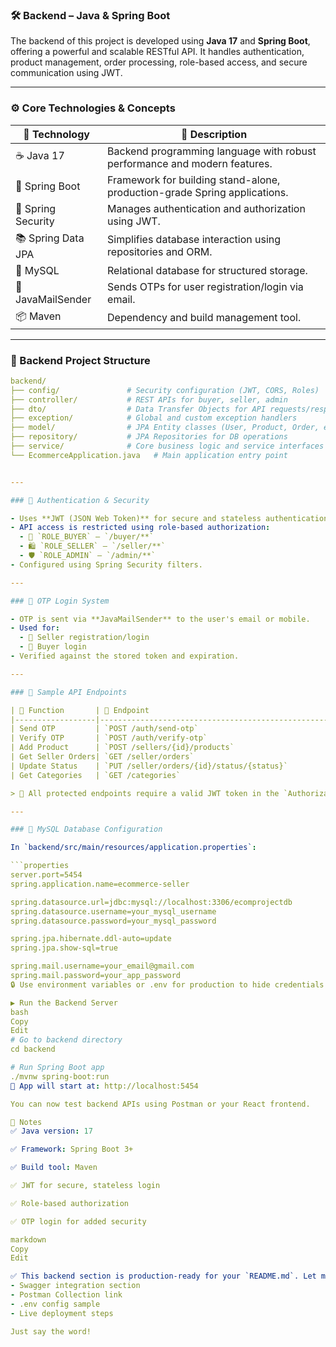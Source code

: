 ### 🛠 Backend – Java & Spring Boot

The backend of this project is developed using **Java 17** and **Spring Boot**, offering a powerful and scalable RESTful API. It handles authentication, product management, order processing, role-based access, and secure communication using JWT.

---

### ⚙️ Core Technologies & Concepts

| 🔧 Technology            | 📘 Description                                                                 |
|--------------------------|---------------------------------------------------------------------------------|
| ☕ Java 17               | Backend programming language with robust performance and modern features.       |
| 🌱 Spring Boot          | Framework for building stand-alone, production-grade Spring applications.       |
| 🔐 Spring Security      | Manages authentication and authorization using JWT.                             |
| 📚 Spring Data JPA      | Simplifies database interaction using repositories and ORM.                      |
| 🐬 MySQL                | Relational database for structured storage.                                     |
| 📧 JavaMailSender       | Sends OTPs for user registration/login via email.                               |
| 📦 Maven                | Dependency and build management tool.                                           |

---
### 📁 Backend Project Structure

```yaml
backend/
├── config/               # Security configuration (JWT, CORS, Roles)
├── controller/           # REST APIs for buyer, seller, admin
├── dto/                  # Data Transfer Objects for API requests/responses
├── exception/            # Global and custom exception handlers
├── model/                # JPA Entity classes (User, Product, Order, etc.)
├── repository/           # JPA Repositories for DB operations
├── service/              # Core business logic and service interfaces
└── EcommerceApplication.java   # Main application entry point


---

### 🔐 Authentication & Security

- Uses **JWT (JSON Web Token)** for secure and stateless authentication.
- API access is restricted using role-based authorization:
  - 👤 `ROLE_BUYER` – `/buyer/**`
  - 🛍️ `ROLE_SELLER` – `/seller/**`
  - 🛡️ `ROLE_ADMIN` – `/admin/**`
- Configured using Spring Security filters.

---

### 📧 OTP Login System

- OTP is sent via **JavaMailSender** to the user's email or mobile.
- Used for:
  - 🔐 Seller registration/login
  - 🔐 Buyer login
- Verified against the stored token and expiration.

---

### 🔗 Sample API Endpoints

| 📌 Function       | 🔗 Endpoint                                         | 📋 Description                        |
|------------------|-----------------------------------------------------|----------------------------------------|
| Send OTP         | `POST /auth/send-otp`                               | Send OTP for login/register            |
| Verify OTP       | `POST /auth/verify-otp`                             | Verify user-entered OTP                |
| Add Product      | `POST /sellers/{id}/products`                       | Seller adds a new product              |
| Get Seller Orders| `GET /seller/orders`                                | Fetch seller's orders                  |
| Update Status    | `PUT /seller/orders/{id}/status/{status}`          | Update delivery status of an order     |
| Get Categories   | `GET /categories`                                   | Fetch all product categories           |

> 🔐 All protected endpoints require a valid JWT token in the `Authorization` header.

---

### 🐬 MySQL Database Configuration

In `backend/src/main/resources/application.properties`:

```properties
server.port=5454
spring.application.name=ecommerce-seller

spring.datasource.url=jdbc:mysql://localhost:3306/ecomprojectdb
spring.datasource.username=your_mysql_username
spring.datasource.password=your_mysql_password

spring.jpa.hibernate.ddl-auto=update
spring.jpa.show-sql=true

spring.mail.username=your_email@gmail.com
spring.mail.password=your_app_password
🔒 Use environment variables or .env for production to hide credentials.

▶️ Run the Backend Server
bash
Copy
Edit
# Go to backend directory
cd backend

# Run Spring Boot app
./mvnw spring-boot:run
📍 App will start at: http://localhost:5454

You can now test backend APIs using Postman or your React frontend.

📌 Notes
✅ Java version: 17

✅ Framework: Spring Boot 3+

✅ Build tool: Maven

✅ JWT for secure, stateless login

✅ Role-based authorization

✅ OTP login for added security

markdown
Copy
Edit

✅ This backend section is production-ready for your `README.md`. Let me know if you'd like:
- Swagger integration section
- Postman Collection link
- .env config sample
- Live deployment steps

Just say the word!
